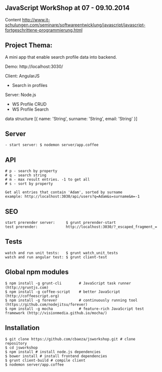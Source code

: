 ## JavaScript WorkShop at 07 - 09.10.2014

Content
http://www.it-schulungen.com/seminare/softwareentwicklung/javascript/javascript-fortgeschrittene-programmierung.html

## Project Thema:
A mini app that enable search profile data into backend. 

Demo: http://localhost:3030/

Client: AngularJS
- Search in profiles

Server: Node.js
- WS Profile CRUD
- WS Profile Search

data structure
[{
	name: 'String',
	surname: 'String',
	email: 'String'
}]


## Server
	- start server: $ nodemon server/app.coffee

## API

	# p - search by property
	# q - search string
	# m - max result entries. -1 to get all
	# s - sort by property

	Get all entries that contain 'Adam', sorted by surname
	example: http://localhost:3030/api/users?q=Adam&s=surname&m=-1

## SEO
	start prerender server: 	$ grunt prerender-start
	test prerender:				http://localhost:3030/?_escaped_fragment_=


## Tests
	watch and run unit tests: 	$ grunt watch_unit_tests
	watch and run angular test: $ grunt client-test

## Global npm modules
	$ npm install -g grunt-cli        # JavaScript task runner (http://gruntjs.com)
	$ npm install -g coffee-script    # better JavaScript (http://coffeescript.org)
	$ npm install -g forever          # continuously running tool (https://github.com/nodejitsu/forever)
	$ npm install -g mocha            # feature-rich JavaScript test framework (http://visionmedia.github.io/mocha/)

## Installation
	$ git clone https://github.com/cbaeza/jsworkshop.git # clone repository
	$ cd jsworkshop
	$ npm install # install node.js dependencies
	$ bower install # install frontend dependencies
	$ grunt client-build # compile client
	$ nodemon server/app.coffee



